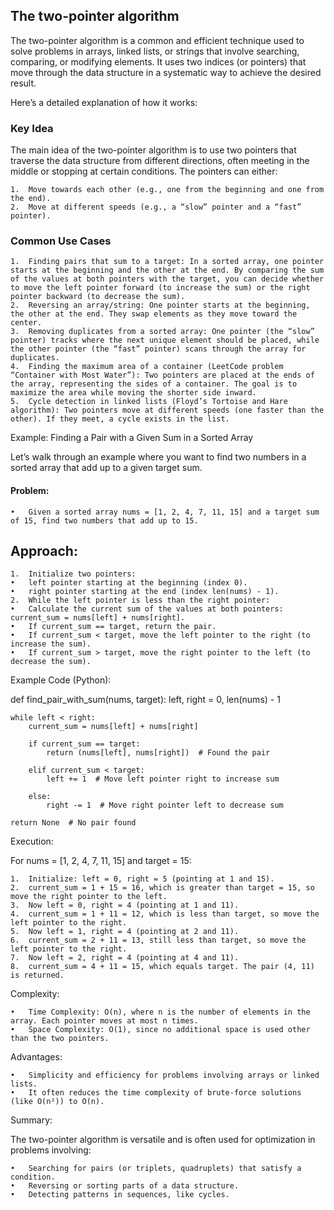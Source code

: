 ## The two-pointer algorithm
The two-pointer algorithm is a common and efficient technique used to solve problems in arrays, linked lists, or strings that involve searching, comparing, or modifying elements. It uses two indices (or pointers) that move through the data structure in a systematic way to achieve the desired result.

Here’s a detailed explanation of how it works:

### Key Idea

The main idea of the two-pointer algorithm is to use two pointers that traverse the data structure from different directions, often meeting in the middle or stopping at certain conditions. The pointers can either:

	1.	Move towards each other (e.g., one from the beginning and one from the end).
	2.	Move at different speeds (e.g., a “slow” pointer and a “fast” pointer).

### Common Use Cases

	1.	Finding pairs that sum to a target: In a sorted array, one pointer starts at the beginning and the other at the end. By comparing the sum of the values at both pointers with the target, you can decide whether to move the left pointer forward (to increase the sum) or the right pointer backward (to decrease the sum).
	2.	Reversing an array/string: One pointer starts at the beginning, the other at the end. They swap elements as they move toward the center.
	3.	Removing duplicates from a sorted array: One pointer (the “slow” pointer) tracks where the next unique element should be placed, while the other pointer (the “fast” pointer) scans through the array for duplicates.
	4.	Finding the maximum area of a container (LeetCode problem “Container with Most Water”): Two pointers are placed at the ends of the array, representing the sides of a container. The goal is to maximize the area while moving the shorter side inward.
	5.	Cycle detection in linked lists (Floyd’s Tortoise and Hare algorithm): Two pointers move at different speeds (one faster than the other). If they meet, a cycle exists in the list.

Example: Finding a Pair with a Given Sum in a Sorted Array

Let’s walk through an example where you want to find two numbers in a sorted array that add up to a given target sum.

#### Problem:

	•	Given a sorted array nums = [1, 2, 4, 7, 11, 15] and a target sum of 15, find two numbers that add up to 15.

## Approach:

	1.	Initialize two pointers:
	•	left pointer starting at the beginning (index 0).
	•	right pointer starting at the end (index len(nums) - 1).
	2.	While the left pointer is less than the right pointer:
	•	Calculate the current sum of the values at both pointers: current_sum = nums[left] + nums[right].
	•	If current_sum == target, return the pair.
	•	If current_sum < target, move the left pointer to the right (to increase the sum).
	•	If current_sum > target, move the right pointer to the left (to decrease the sum).

Example Code (Python):

def find_pair_with_sum(nums, target):
    left, right = 0, len(nums) - 1
    
    while left < right:
        current_sum = nums[left] + nums[right]
        
        if current_sum == target:
            return (nums[left], nums[right])  # Found the pair
        
        elif current_sum < target:
            left += 1  # Move left pointer right to increase sum
        
        else:
            right -= 1  # Move right pointer left to decrease sum
    
    return None  # No pair found

Execution:

For nums = [1, 2, 4, 7, 11, 15] and target = 15:

	1.	Initialize: left = 0, right = 5 (pointing at 1 and 15).
	2.	current_sum = 1 + 15 = 16, which is greater than target = 15, so move the right pointer to the left.
	3.	Now left = 0, right = 4 (pointing at 1 and 11).
	4.	current_sum = 1 + 11 = 12, which is less than target, so move the left pointer to the right.
	5.	Now left = 1, right = 4 (pointing at 2 and 11).
	6.	current_sum = 2 + 11 = 13, still less than target, so move the left pointer to the right.
	7.	Now left = 2, right = 4 (pointing at 4 and 11).
	8.	current_sum = 4 + 11 = 15, which equals target. The pair (4, 11) is returned.

Complexity:

	•	Time Complexity: O(n), where n is the number of elements in the array. Each pointer moves at most n times.
	•	Space Complexity: O(1), since no additional space is used other than the two pointers.

Advantages:

	•	Simplicity and efficiency for problems involving arrays or linked lists.
	•	It often reduces the time complexity of brute-force solutions (like O(n²)) to O(n).

Summary:

The two-pointer algorithm is versatile and is often used for optimization in problems involving:

	•	Searching for pairs (or triplets, quadruplets) that satisfy a condition.
	•	Reversing or sorting parts of a data structure.
	•	Detecting patterns in sequences, like cycles.